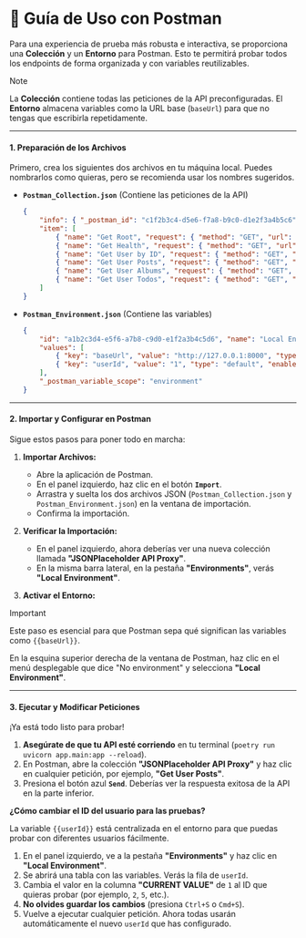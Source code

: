 # 🚀 Guía de Uso con Postman

Para una experiencia de prueba más robusta e interactiva, se proporciona una **Colección** y un **Entorno** para Postman. Esto te permitirá probar todos los endpoints de forma organizada y con variables reutilizables.

> [!NOTE]
> La **Colección** contiene todas las peticiones de la API preconfiguradas. El **Entorno** almacena variables como la URL base (`baseUrl`) para que no tengas que escribirla repetidamente.

---

#### 1. Preparación de los Archivos

Primero, crea los siguientes dos archivos en tu máquina local. Puedes nombrarlos como quieras, pero se recomienda usar los nombres sugeridos.

*   **`Postman_Collection.json`** (Contiene las peticiones de la API)
    ```json
    {
        "info": { "_postman_id": "c1f2b3c4-d5e6-f7a8-b9c0-d1e2f3a4b5c6", "name": "JSONPlaceholder API Proxy", "schema": "https://schema.getpostman.com/json/collection/v2.1.0/collection.json" },
        "item": [
            { "name": "Get Root", "request": { "method": "GET", "url": { "raw": "{{baseUrl}}/", "host": ["{{baseUrl}}"] } } },
            { "name": "Get Health", "request": { "method": "GET", "url": { "raw": "{{baseUrl}}/health", "host": ["{{baseUrl}}"], "path": ["health"] } } },
            { "name": "Get User by ID", "request": { "method": "GET", "url": { "raw": "{{baseUrl}}/users/{{userId}}", "host": ["{{baseUrl}}"], "path": ["users", "{{userId}}"] } } },
            { "name": "Get User Posts", "request": { "method": "GET", "url": { "raw": "{{baseUrl}}/posts?id={{userId}}", "host": ["{{baseUrl}}"], "path": ["posts"], "query": [{"key": "id", "value": "{{userId}}"}] } } },
            { "name": "Get User Albums", "request": { "method": "GET", "url": { "raw": "{{baseUrl}}/albums?id={{userId}}", "host": ["{{baseUrl}}"], "path": ["albums"], "query": [{"key": "id", "value": "{{userId}}"}] } } },
            { "name": "Get User Todos", "request": { "method": "GET", "url": { "raw": "{{baseUrl}}/todos?id={{userId}}", "host": ["{{baseUrl}}"], "path": ["todos"], "query": [{"key": "id", "value": "{{userId}}"}] } } }
        ]
    }
    ```

*   **`Postman_Environment.json`** (Contiene las variables)
    ```json
    {
        "id": "a1b2c3d4-e5f6-a7b8-c9d0-e1f2a3b4c5d6", "name": "Local Environment",
        "values": [
            { "key": "baseUrl", "value": "http://127.0.0.1:8000", "type": "default", "enabled": true },
            { "key": "userId", "value": "1", "type": "default", "enabled": true }
        ],
        "_postman_variable_scope": "environment"
    }
    ```

---

#### 2. Importar y Configurar en Postman

Sigue estos pasos para poner todo en marcha:

1.  **Importar Archivos:**
    *   Abre la aplicación de Postman.
    *   En el panel izquierdo, haz clic en el botón **`Import`**.
    *   Arrastra y suelta los dos archivos JSON (`Postman_Collection.json` y `Postman_Environment.json`) en la ventana de importación.
    *   Confirma la importación.

2.  **Verificar la Importación:**
    *   En el panel izquierdo, ahora deberías ver una nueva colección llamada **"JSONPlaceholder API Proxy"**.
    *   En la misma barra lateral, en la pestaña **"Environments"**, verás **"Local Environment"**.

3.  **Activar el Entorno:**
> [!IMPORTANT]
> Este paso es esencial para que Postman sepa qué significan las variables como `{{baseUrl}}`.

 En la esquina superior derecha de la ventana de Postman, haz clic en el menú desplegable que dice "No environment" y selecciona **"Local Environment"**.

---

#### 3. Ejecutar y Modificar Peticiones

¡Ya está todo listo para probar!

1.  **Asegúrate de que tu API esté corriendo** en tu terminal (`poetry run uvicorn app.main:app --reload`).
2.  En Postman, abre la colección **"JSONPlaceholder API Proxy"** y haz clic en cualquier petición, por ejemplo, **"Get User Posts"**.
3.  Presiona el botón azul **`Send`**. Deberías ver la respuesta exitosa de la API en la parte inferior.

**¿Cómo cambiar el ID del usuario para las pruebas?**

La variable `{{userId}}` está centralizada en el entorno para que puedas probar con diferentes usuarios fácilmente.

1.  En el panel izquierdo, ve a la pestaña **"Environments"** y haz clic en **"Local Environment"**.
2.  Se abrirá una tabla con las variables. Verás la fila de `userId`.
3.  Cambia el valor en la columna **"CURRENT VALUE"** de `1` al ID que quieras probar (por ejemplo, `2`, `5`, etc.).
4.  **No olvides guardar los cambios** (presiona `Ctrl+S` o `Cmd+S`).
5.  Vuelve a ejecutar cualquier petición. Ahora todas usarán automáticamente el nuevo `userId` que has configurado.